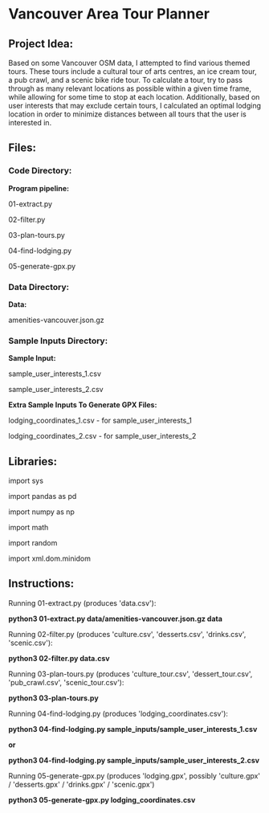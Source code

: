 # Vancouver Area Tour Planner

## Project Idea:

Based on some Vancouver OSM data, I attempted to find various themed tours. These tours include a cultural tour of arts centres, an ice cream tour, a pub crawl, and a scenic bike ride tour. To calculate a tour, try to pass through as many relevant locations as possible within a given time frame, while allowing for some time to stop at each location. Additionally, based on user interests that may exclude certain tours, I calculated an optimal lodging location in order to minimize distances between all tours that the user is interested in.

## Files:

### Code Directory:

**Program pipeline:**

01-extract.py

02-filter.py

03-plan-tours.py

04-find-lodging.py

05-generate-gpx.py

### Data Directory:

**Data:**

amenities-vancouver.json.gz

### Sample Inputs Directory:

**Sample Input:**

sample_user_interests_1.csv

sample_user_interests_2.csv

**Extra Sample Inputs To Generate GPX Files:**

lodging_coordinates_1.csv - for sample_user_interests_1

lodging_coordinates_2.csv - for sample_user_interests_2

## Libraries:

import sys

import pandas as pd

import numpy as np

import math

import random

import xml.dom.minidom

## Instructions:

Running 01-extract.py (produces 'data.csv'):

**python3 01-extract.py data/amenities-vancouver.json.gz data**

Running 02-filter.py (produces 'culture.csv', 'desserts.csv', 'drinks.csv', 'scenic.csv'):

**python3 02-filter.py data.csv**

Running 03-plan-tours.py (produces 'culture_tour.csv', 'dessert_tour.csv', 'pub_crawl.csv', 'scenic_tour.csv'):

**python3 03-plan-tours.py**

Running 04-find-lodging.py (produces 'lodging_coordinates.csv'):

**python3 04-find-lodging.py sample_inputs/sample_user_interests_1.csv**

**or**

**python3 04-find-lodging.py sample_inputs/sample_user_interests_2.csv**

Running 05-generate-gpx.py (produces 'lodging.gpx', possibly 'culture.gpx' / 'desserts.gpx' / 'drinks.gpx' / 'scenic.gpx')

**python3 05-generate-gpx.py lodging_coordinates.csv**
